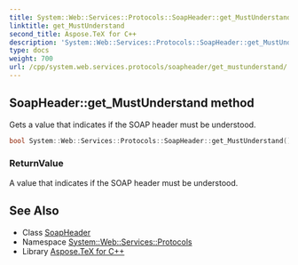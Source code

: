 ```yaml
---
title: System::Web::Services::Protocols::SoapHeader::get_MustUnderstand method
linktitle: get_MustUnderstand
second_title: Aspose.TeX for C++
description: 'System::Web::Services::Protocols::SoapHeader::get_MustUnderstand method. Gets a value that indicates if the SOAP header must be understood in C++.'
type: docs
weight: 700
url: /cpp/system.web.services.protocols/soapheader/get_mustunderstand/
---
```

## SoapHeader::get_MustUnderstand method


Gets a value that indicates if the SOAP header must be understood.

```cpp
bool System::Web::Services::Protocols::SoapHeader::get_MustUnderstand()
```


### ReturnValue

A value that indicates if the SOAP header must be understood.

## See Also

* Class [SoapHeader](../)
* Namespace [System::Web::Services::Protocols](../../)
* Library [Aspose.TeX for C++](../../../)

